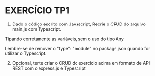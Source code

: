 # EXERCÍCIO TP1

1. Dado o código escrito com Javascript, Recrie o CRUD do arquivo main.js com Typescript. 

Tipando corretamente as variáveis, sem o uso do tipo Any

Lembre-se de remover o "type": "module" no package.json quando for utilizar o Typescript.

2. Opcional, tente criar o CRUD do exercício acima em formato de API REST com o express.js e Typescript